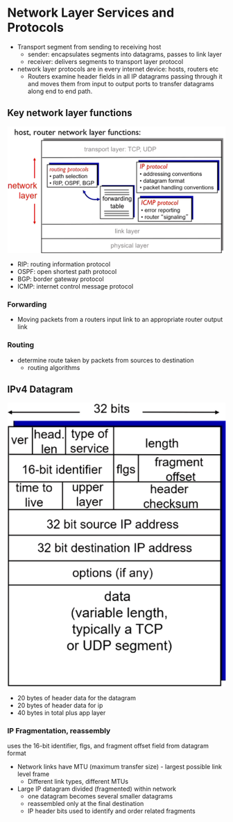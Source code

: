 # Network Layer Services and Protocols

- Transport segment from sending to receiving host
  - sender: encapsulates segments into datagrams, passes to link layer
  - receiver: delivers segments to transport layer protocol
- network layer protocols are in every internet device: hosts, routers etc
  - Routers examine header fields in all IP datagrams passing through it and moves them from input to output ports to transfer datagrams along end to end path.

## Key network layer functions

![alt text](../img/4/networkfcn.png)

- RIP: routing information protocol
- OSPF: open shortest path protocol
- BGP: border gateway protocol
- ICMP: internet control message protocol

### Forwarding

- Moving packets from a routers input link to an appropriate router output link

### Routing

- determine route taken by packets from sources to destination
  - routing algorithms

## IPv4 Datagram

![alt text](../img/4/ipv4datagram.png)

- 20 bytes of header data for the datagram
- 20 bytes of header data for ip
- 40 bytes in total plus app layer

### IP Fragmentation, reassembly

uses the 16-bit identifier, flgs, and fragment offset field from datagram format

- Network links have MTU (maximum transfer size) - largest possible link level frame
  - Different link types, different MTUs
- Large IP datagram divided (fragmented) within network
  - one datagram becomes several smaller datagrams
  - reassembled only at the final destination
  - IP header bits used to identify and order related fragments
